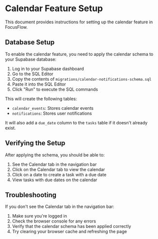 # Calendar Feature Setup

This document provides instructions for setting up the calendar feature in FocusFlow.

## Database Setup

To enable the calendar feature, you need to apply the calendar schema to your Supabase database:

1. Log in to your Supabase dashboard
2. Go to the SQL Editor
3. Copy the contents of `migrations/calendar-notifications-schema.sql`
4. Paste it into the SQL Editor
5. Click "Run" to execute the SQL commands

This will create the following tables:
- `calendar_events`: Stores calendar events
- `notifications`: Stores user notifications

It will also add a `due_date` column to the `tasks` table if it doesn't already exist.

## Verifying the Setup

After applying the schema, you should be able to:

1. See the Calendar tab in the navigation bar
2. Click on the Calendar tab to view the calendar
3. Click on a date to create a task with a due date
4. View tasks with due dates on the calendar

## Troubleshooting

If you don't see the Calendar tab in the navigation bar:

1. Make sure you're logged in
2. Check the browser console for any errors
3. Verify that the calendar schema has been applied correctly
4. Try clearing your browser cache and refreshing the page
